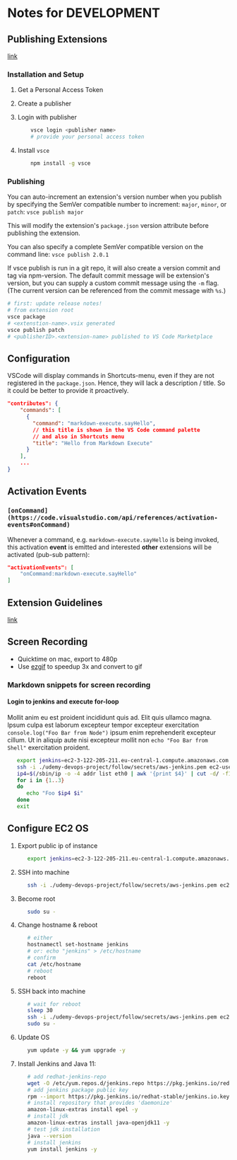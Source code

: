 # Notes for DEVELOPMENT

## Publishing Extensions

[link](https://code.visualstudio.com/api/working-with-extensions/publishing-extension)

### Installation and Setup

1. Get a Personal Access Token
2. Create a publisher
3. Login with publisher

   ```sh
       vsce login <publisher name>
       # provide your personal access token
   ```

4. Install `vsce`

   ```sh
       npm install -g vsce
   ```

### Publishing

You can auto-increment an extension's version number when you publish by specifying the SemVer compatible number to increment: `major`, `minor`, or `patch`: `vsce publish major`

This will modify the extension's `package.json` version attribute before publishing the extension.

You can also specify a complete SemVer compatible version on the command line: `vsce publish 2.0.1`

If vsce publish is run in a git repo, it will also create a version commit and tag via npm-version. The default commit message will be extension's version, but you can supply a custom commit message using the `-m` flag. (The current version can be referenced from the commit message with `%s`.)

```sh
# first: update release notes!
# from extension root
vsce package
# <extenstion-name>.vsix generated
vsce publish patch
# <publisherID>.<extension-name> published to VS Code Marketplace
```

## Configuration

VSCode will display commands in Shortcuts-menu, even if they are not registered in the `package.json`. Hence, they will lack a description / title. So it could be better to provide it proactively.

```json
"contributes": {
    "commands": [
      {
        "command": "markdown-execute.sayHello",
        // this title is shown in the VS Code command palette
        // and also in Shortcuts menu
        "title": "Hello from Markdown Execute"
      }
    ],
    ...
}
```

## Activation Events

### `[onCommand](https://code.visualstudio.com/api/references/activation-events#onCommand)`

Whenever a command, e.g. `markdown-execute.sayHello` is being invoked, this activation **event** is emitted and interested **other** extensions will be activated (pub-sub pattern):

```json
"activationEvents": [
    "onCommand:markdown-execute.sayHello"
]
```

## Extension Guidelines

[link](https://code.visualstudio.com/api/references/extension-guidelines)

## Screen Recording

- Quicktime on mac, export to 480p
- Use [ezgif](https://ezgif.com/video-to-gif) to speedup 3x and convert to gif

### Markdown snippets for screen recording

#### Login to jenkins and execute for-loop

Mollit anim eu est proident incididunt quis ad. Elit quis ullamco magna. Ipsum culpa est laborum excepteur tempor excepteur exercitation `console.log("Foo Bar from Node")` ipsum enim reprehenderit excepteur cillum. Ut in aliquip aute nisi excepteur mollit non `echo "Foo Bar from Shell"` exercitation proident.

```bash
   export jenkins=ec2-3-122-205-211.eu-central-1.compute.amazonaws.com
   ssh -i ./udemy-devops-project/follow/secrets/aws-jenkins.pem ec2-user@$jenkins
   ip4=$(/sbin/ip -o -4 addr list eth0 | awk '{print $4}' | cut -d/ -f1)
   for i in {1..3}
   do
      echo "Foo $ip4 $i"
   done
   exit
```

## Configure EC2 OS

1. Export public ip of instance

   ```sh
      export jenkins=ec2-3-122-205-211.eu-central-1.compute.amazonaws.com
   ```

2. SSH into machine

   ```sh
      ssh -i ./udemy-devops-project/follow/secrets/aws-jenkins.pem ec2-user@$jenkins
   ```

3. Become root

   ```sh
      sudo su -
   ```

4. Change hostname & reboot

   ```sh
      # either
      hostnamectl set-hostname jenkins
      # or: echo "jenkins" > /etc/hostname
      # confirm
      cat /etc/hostname
      # reboot
      reboot
   ```

5. SSH back into machine

   ```sh
      # wait for reboot
      sleep 30
      ssh -i ./udemy-devops-project/follow/secrets/aws-jenkins.pem ec2-user@$jenkins
      sudo su -
   ```

6. Update OS

   ```sh
      yum update -y && yum upgrade -y
   ```

7. Install Jenkins and Java 11:

   ```sh
      # add redhat-jenkins-repo
      wget -O /etc/yum.repos.d/jenkins.repo https://pkg.jenkins.io/redhat-stable/jenkins.repo
      # add jenkins package public key
      rpm --import https://pkg.jenkins.io/redhat-stable/jenkins.io.key
      # install repository that provides 'daemonize'
      amazon-linux-extras install epel -y
      # install jdk
      amazon-linux-extras install java-openjdk11 -y
      # test jdk installation
      java --version
      # install jenkins
      yum install jenkins -y
   ```
